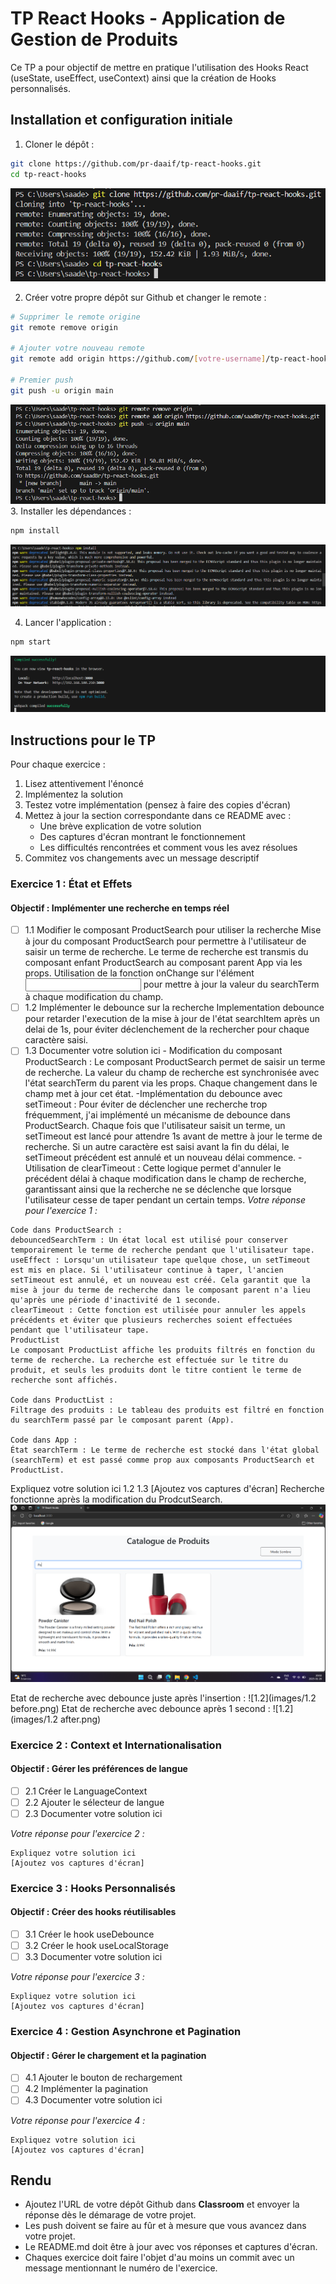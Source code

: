 # TP React Hooks - Application de Gestion de Produits

Ce TP a pour objectif de mettre en pratique l'utilisation des Hooks React (useState, useEffect, useContext) ainsi que la création de Hooks personnalisés.

## Installation et configuration initiale

1. Cloner le dépôt :
```bash
git clone https://github.com/pr-daaif/tp-react-hooks.git
cd tp-react-hooks
```
![1](images/1.png)

2. Créer votre propre dépôt sur Github et changer le remote :
```bash
# Supprimer le remote origine
git remote remove origin

# Ajouter votre nouveau remote
git remote add origin https://github.com/[votre-username]/tp-react-hooks.git

# Premier push
git push -u origin main
```
![2](images/2.png)
3. Installer les dépendances :
```bash
npm install
```
![3](images/3.png)

4. Lancer l'application :
```bash
npm start
```
![4](images/4.png)

## Instructions pour le TP

Pour chaque exercice :
1. Lisez attentivement l'énoncé
2. Implémentez la solution
3. Testez votre implémentation (pensez à faire des copies d'écran)
4. Mettez à jour la section correspondante dans ce README avec :
   - Une brève explication de votre solution
   - Des captures d'écran montrant le fonctionnement
   - Les difficultés rencontrées et comment vous les avez résolues
5. Commitez vos changements avec un message descriptif

### Exercice 1 : État et Effets 
#### Objectif : Implémenter une recherche en temps réel

- [ ] 1.1 Modifier le composant ProductSearch pour utiliser la recherche
      Mise à jour du composant ProductSearch pour permettre à l'utilisateur de saisir un terme de recherche. 
      Le terme de recherche est transmis du composant enfant ProductSearch au composant parent App via les props. 
      Utilisation de la fonction onChange sur l'élément <input> pour mettre à jour la valeur du searchTerm à chaque modification du champ.
- [ ] 1.2 Implémenter le debounce sur la recherche
      Implementation debounce pour retarder l'execution de la mise à jour de l'état searchItem après un delai de 1s, pour éviter déclenchement de la rechercher pour chaque caractère saisi.
- [ ] 1.3 Documenter votre solution ici
      - Modification du composant ProductSearch : Le composant ProductSearch permet de saisir un terme de recherche. La valeur du champ de recherche est synchronisée avec l'état searchTerm du parent via les props. Chaque changement dans le champ met à jour cet état.
      -Implémentation du debounce avec setTimeout : Pour éviter de déclencher une recherche trop fréquemment, j'ai implémenté un mécanisme de debounce dans ProductSearch. Chaque fois que l'utilisateur saisit un terme, un setTimeout est lancé pour attendre 1s avant de mettre à jour le terme de recherche. Si un autre caractère est saisi avant la fin du délai, le setTimeout précédent est annulé et un nouveau délai commence.
      -Utilisation de clearTimeout : Cette logique permet d'annuler le précédent délai à chaque modification dans le champ de recherche, garantissant ainsi que la recherche ne se déclenche que lorsque l'utilisateur cesse de taper pendant un certain temps.
_Votre réponse pour l'exercice 1 :_
```
Code dans ProductSearch :
debouncedSearchTerm : Un état local est utilisé pour conserver temporairement le terme de recherche pendant que l'utilisateur tape.
useEffect : Lorsqu'un utilisateur tape quelque chose, un setTimeout est mis en place. Si l'utilisateur continue à taper, l'ancien setTimeout est annulé, et un nouveau est créé. Cela garantit que la mise à jour du terme de recherche dans le composant parent n'a lieu qu'après une période d'inactivité de 1 seconde.
clearTimeout : Cette fonction est utilisée pour annuler les appels précédents et éviter que plusieurs recherches soient effectuées pendant que l'utilisateur tape.
ProductList
Le composant ProductList affiche les produits filtrés en fonction du terme de recherche. La recherche est effectuée sur le titre du produit, et seuls les produits dont le titre contient le terme de recherche sont affichés.

Code dans ProductList :
Filtrage des produits : Le tableau des produits est filtré en fonction du searchTerm passé par le composant parent (App).

Code dans App :
État searchTerm : Le terme de recherche est stocké dans l'état global (searchTerm) et est passé comme prop aux composants ProductSearch et ProductList.

```
Expliquez votre solution ici
1.2 
1.3
[Ajoutez vos captures d'écran]
Recherche fonctionne après la modification du ProdcutSearch.
![1.1](images/1.1.png)

Etat de recherche avec debounce juste après l'insertion : 
![1.2](images/1.2 before.png)
Etat de recherche avec debounce après 1 second : 
![1.2](images/1.2 after.png)



### Exercice 2 : Context et Internationalisation
#### Objectif : Gérer les préférences de langue

- [ ] 2.1 Créer le LanguageContext
- [ ] 2.2 Ajouter le sélecteur de langue
- [ ] 2.3 Documenter votre solution ici

_Votre réponse pour l'exercice 2 :_
```
Expliquez votre solution ici
[Ajoutez vos captures d'écran]
```

### Exercice 3 : Hooks Personnalisés
#### Objectif : Créer des hooks réutilisables

- [ ] 3.1 Créer le hook useDebounce
- [ ] 3.2 Créer le hook useLocalStorage
- [ ] 3.3 Documenter votre solution ici

_Votre réponse pour l'exercice 3 :_
```
Expliquez votre solution ici
[Ajoutez vos captures d'écran]
```

### Exercice 4 : Gestion Asynchrone et Pagination
#### Objectif : Gérer le chargement et la pagination

- [ ] 4.1 Ajouter le bouton de rechargement
- [ ] 4.2 Implémenter la pagination
- [ ] 4.3 Documenter votre solution ici

_Votre réponse pour l'exercice 4 :_
```
Expliquez votre solution ici
[Ajoutez vos captures d'écran]
```

## Rendu

- Ajoutez l'URL de votre dépôt Github dans  **Classroom** et envoyer la réponse dès le démarage de votre projet.
- Les push doivent se faire au fûr et à mesure que vous avancez dans votre projet.
- Le README.md doit être à jour avec vos réponses et captures d'écran. 
- Chaques exercice doit faire l'objet d'au moins un commit avec un message mentionnant le numéro de l'exercice.